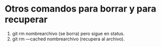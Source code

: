 # Otros comandos para borrar y para recuperar

1. git rm nombrearchivo (se borra) pero sigue en status.
2. git rm —cached nombrearchivo (recupera al archivo).